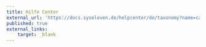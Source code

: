 ```yaml
---
title: Hilfe Center
external_url: 'https://docs.syseleven.de/helpcenter/de/taxonomy?name=category&val=MetaKube'
published: true
external_links:
    target: _blank
---
```


